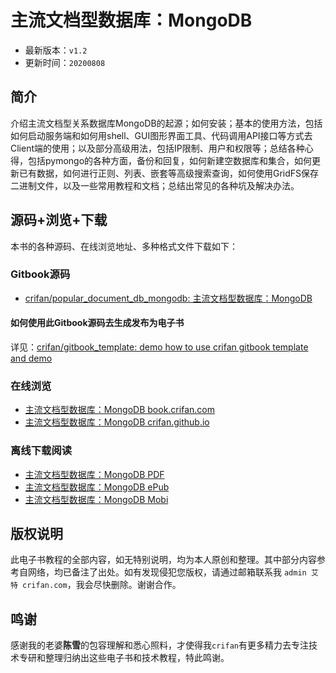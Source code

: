 # 主流文档型数据库：MongoDB

* 最新版本：`v1.2`
* 更新时间：`20200808`

## 简介

介绍主流文档型关系数据库MongoDB的起源；如何安装；基本的使用方法，包括如何启动服务端和如何用shell、GUI图形界面工具、代码调用API接口等方式去Client端的使用；以及部分高级用法，包括IP限制、用户和权限等；总结各种心得，包括pymongo的各种方面，备份和回复，如何新建空数据库和集合，如何更新已有数据，如何进行正则、列表、嵌套等高级搜索查询，如何使用GridFS保存二进制文件，以及一些常用教程和文档；总结出常见的各种坑及解决办法。

## 源码+浏览+下载

本书的各种源码、在线浏览地址、多种格式文件下载如下：

### Gitbook源码

* [crifan/popular_document_db_mongodb: 主流文档型数据库：MongoDB](https://github.com/crifan/popular_document_db_mongodb)

#### 如何使用此Gitbook源码去生成发布为电子书

详见：[crifan/gitbook_template: demo how to use crifan gitbook template and demo](https://github.com/crifan/gitbook_template)

### 在线浏览

* [主流文档型数据库：MongoDB book.crifan.com](http://book.crifan.com/books/popular_document_db_mongodb/website)
* [主流文档型数据库：MongoDB crifan.github.io](https://crifan.github.io/popular_document_db_mongodb/website)

### 离线下载阅读

* [主流文档型数据库：MongoDB PDF](http://book.crifan.com/books/popular_document_db_mongodb/pdf/popular_document_db_mongodb.pdf)
* [主流文档型数据库：MongoDB ePub](http://book.crifan.com/books/popular_document_db_mongodb/epub/popular_document_db_mongodb.epub)
* [主流文档型数据库：MongoDB Mobi](http://book.crifan.com/books/popular_document_db_mongodb/mobi/popular_document_db_mongodb.mobi)

## 版权说明

此电子书教程的全部内容，如无特别说明，均为本人原创和整理。其中部分内容参考自网络，均已备注了出处。如有发现侵犯您版权，请通过邮箱联系我 `admin 艾特 crifan.com`，我会尽快删除。谢谢合作。

## 鸣谢

感谢我的老婆**陈雪**的包容理解和悉心照料，才使得我`crifan`有更多精力去专注技术专研和整理归纳出这些电子书和技术教程，特此鸣谢。
